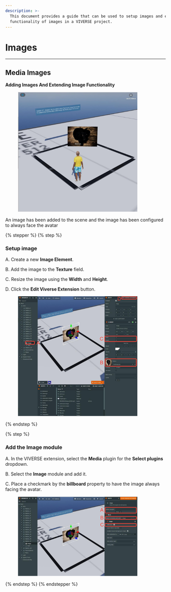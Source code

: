 ```yaml
---
description: >-
  This document provides a guide that can be used to setup images and extend the
  functionality of images in a VIVERSE project.
---
```


# Images

***

## Media Images

**Adding Images And Extending Image Functionality**

<figure><img src="../../../.gitbook/assets/image (29).png" alt="" width="375"><figcaption></figcaption></figure>

An image has been added to the scene and the image has been configured to always face the avatar



{% stepper %}
{% step %}
### Setup image

A. Create a new **Image Element**.

B. Add the image to the **Texture** field.

C. Resize the image using the **Width** and **Height**.

D. Click the **Edit Viverse Extension** button.

<figure><img src="../../../.gitbook/assets/image (30).png" alt="" width="375"><figcaption></figcaption></figure>
{% endstep %}

{% step %}
### Add the Image module

A. In the VIVERSE extension, select the **Media** plugin for the **Select plugins** dropdown.

B. Select the **Image** module and add it.

C. Place a checkmark by the **billboard** property to have the image always facing the avatar.

<figure><img src="../../../.gitbook/assets/image (31).png" alt="" width="375"><figcaption></figcaption></figure>
{% endstep %}
{% endstepper %}
